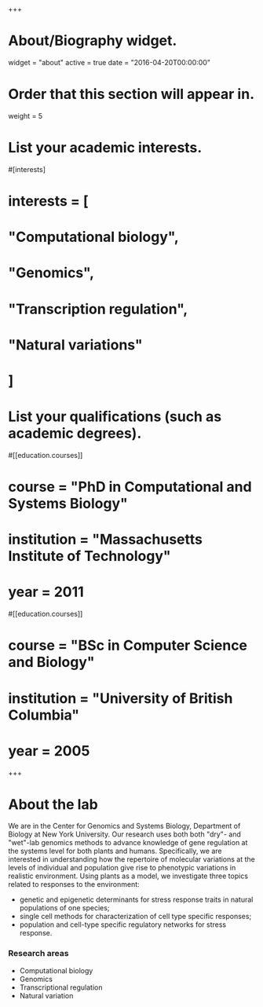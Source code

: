+++
# About/Biography widget.
widget = "about"
active = true
date = "2016-04-20T00:00:00"

# Order that this section will appear in.
weight = 5

# List your academic interests.
#[interests]
#  interests = [
#    "Computational biology",
#    "Genomics",
#    "Transcription regulation",
#    "Natural variations"
#  ]

# List your qualifications (such as academic degrees).
  
#[[education.courses]]
#  course = "PhD in Computational and Systems Biology"
#  institution = "Massachusetts Institute of Technology"
#  year = 2011

#[[education.courses]]
#  course = "BSc in Computer Science and Biology"
#  institution = "University of British Columbia"
#  year = 2005

 
+++

# About the lab

We are in the Center for Genomics and Systems Biology, Department of Biology at New York University.  Our research uses both both "dry"- and "wet"-lab genomics methods to advance knowledge of gene regulation at the systems level for both plants and humans.  Specifically, we are interested in understanding how the repertoire of molecular variations at the levels of individual and population give rise to phenotypic variations in realistic environment.  Using plants as a model, we investigate three topics related to responses to the environment:

- genetic and epigenetic determinants for stress response traits in natural populations of one species;
- single cell methods for characterization of cell type specific responses;
- population and cell-type specific regulatory networks for stress response.

### Research areas

- Computational biology
- Genomics
- Transcriptional regulation
- Natural variation

